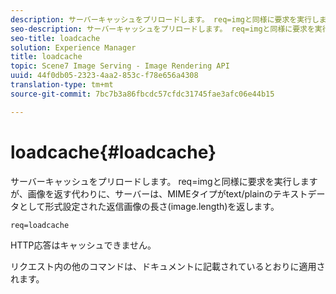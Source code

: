 ```yaml
---
description: サーバーキャッシュをプリロードします。 req=imgと同様に要求を実行しますが、画像を返す代わりに、サーバーは、MIMEタイプがtext/plainのテキストデータとして形式設定された返信画像の長さ(image.length)を返します。
seo-description: サーバーキャッシュをプリロードします。 req=imgと同様に要求を実行しますが、画像を返す代わりに、サーバーは、MIMEタイプがtext/plainのテキストデータとして形式設定された返信画像の長さ(image.length)を返します。
seo-title: loadcache
solution: Experience Manager
title: loadcache
topic: Scene7 Image Serving - Image Rendering API
uuid: 44f0db05-2323-4aa2-853c-f78e656a4308
translation-type: tm+mt
source-git-commit: 7bc7b3a86fbcdc57cfdc31745fae3afc06e44b15

---
```



# loadcache{#loadcache}

サーバーキャッシュをプリロードします。 req=imgと同様に要求を実行しますが、画像を返す代わりに、サーバーは、MIMEタイプがtext/plainのテキストデータとして形式設定された返信画像の長さ(image.length)を返します。

`req=loadcache`

HTTP応答はキャッシュできません。

リクエスト内の他のコマンドは、ドキュメントに記載されているとおりに適用されます。
